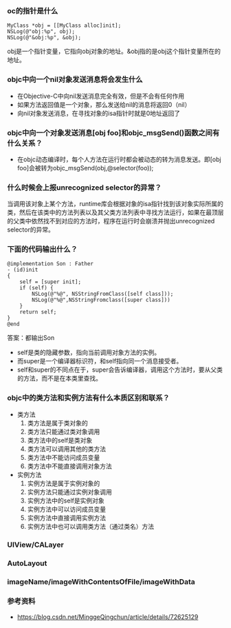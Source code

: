 ### oc的指针是什么
```
MyClass *obj = [[MyClass alloc]init];  
NSLog(@"obj:%p", obj);  
NSLog(@"&obj:%p", &obj);  
```
obj是一个指针变量，它指向obj对象的地址。&obj指的是obj这个指针变量所在的地址。


### objc中向一个nil对象发送消息将会发生什么
+ 在Objective-C中向nil发送消息完全有效，但是不会有任何作用
+ 如果方法返回值是一个对象，那么发送给nil的消息将返回0（nil）
+ 向nil对象发送消息，在寻找对象的isa指针时就是0地址返回了

### objc中向一个对象发送消息[obj foo]和objc_msgSend()函数之间有什么关系？
+ 在objc动态编译时，每个人方法在运行时都会被动态的转为消息发送。即[obj foo]会被转为objc_msgSend(obj,@selector(foo));

### 什么时候会上报unrecognized selector的异常？
当调用该对象上某个方法，runtime库会根据对象的isa指针找到该对象实际所属的类，然后在该类中的方法列表以及其父类方法列表中寻找方法运行，如果在最顶层的父类中依然找不到对应的方法时，程序在运行时会崩溃并抛出unrecognized selector的异常。



### 下面的代码输出什么？
```
@implementation Son : Father
- (id)init
{
	self = [super init];
    if (self) {
    	NSLog(@"%@", NSStringFromClass([self class]));
        NSLog(@"%@",NSStringFromclass([super class]))
    }
    return self;
}
@end

```
答案：都输出Son

+ self是类的隐藏参数，指向当前调用对象方法的实例。
+ 而super是一个编译器标识符，和self指向同一个消息接受者。
+ self和super的不同点在于，super会告诉编译器，调用这个方法时，要从父类的方法，而不是在本类里查找。

### objc中的类方法和实例方法有什么本质区别和联系？
+ 类方法
	1. 类方法是属于类对象的
	2. 类方法只能通过类对象调用
	3. 类方法中的self是类对象
	4. 类方法可以调用其他的类方法
	5. 类方法中不能访问成员变量
	6. 类方法中不能直接调用对象方法
+ 实例方法
	1. 实例方法是属于实例对象的
	2. 实例方法只能通过实例对象调用
	3. 实例方法中的self是实例对象
	4. 实例方法中可以访问成员变量
	5. 实例方法中直接调用实例方法
	6. 实例方法中也可以调用类方法（通过类名）方法 

### UIView/CALayer

### AutoLayout

### imageName/imageWithContentsOfFile/imageWithData

### 参考资料
+ https://blog.csdn.net/MinggeQingchun/article/details/72625129


